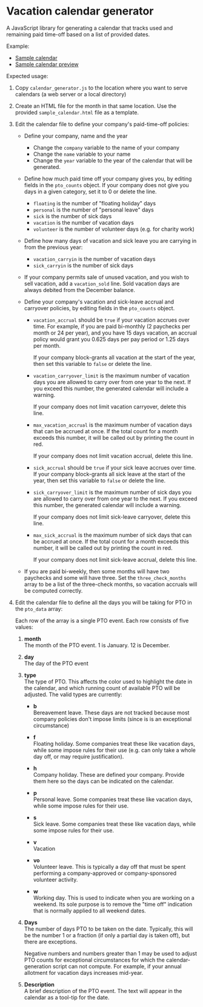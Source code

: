 # Vacation calendar generator

A JavaScript library for generating a calendar that tracks used and remaining
paid time-off based on a list of provided dates.

Example:
* [Sample calendar](sample_calendar.html)
* [Sample calendar preview](https://htmlpreview.github.io/?https://github.com/Shamino0/scriptsandtools/blob/main/vacation_calendar/sample_calendar.html)

Expected usage:

1. Copy `calendar_generator.js` to the location where you want to serve
   calendars (a web server or a local directory)

2. Create an HTML file for the month in that same location.  Use the provided
   `sample_calendar.html` file as a template.
   
3. Edit the calendar file to define your company's paid-time-off policies:

   * Define your company, name and the year
   
     * Change the `company` variable to the name of your company
     * Change the `name` variable to your name
     * Change the `year` variable to the year of the calendar that will be
       generated.
       
   * Define how much paid time off your company gives you, by editing fields in
     the `pto_counts` object.  If your company does not give you days in a
     given category, set it to 0 or delete the line.
     
     * `floating` is the number of "floating holiday" days
     * `personal` is the number of "personal leave" days
     * `sick` is the number of sick days
     * `vacation` is the number of vacation days
     * `volunteer` is the number of volunteer days (e.g. for charity work)
     
   * Define how many days of vacation and sick leave you are carrying in from
     the previous year:
     
     * `vacation_carryin` is the number of vacation days
     * `sick_carryin` is the number of sick days
     
   * If your company permits sale of unused vacation, and you wish to sell
     vacation, add a `vacation_sold` line.  Sold vacation days are always
     debited from the December balance.
     
   * Define your company's vacation and sick-leave accrual and carryover
     policies, by editing fields in the `pto_counts` object.
     
     * `vacation_accrual` should be `true` if your vacation accrues over time.
       For example, if you are paid bi-monthly (2 paychecks per month or 24 per
       year), and you have 15 days vacation, an accrual policy would grant you
       0.625 days per pay period or 1.25 days per month.
       
       If your company block-grants all vacation at the start of the year, then
       set this variable to `false` or delete the line.
       
     * `vacation_carryover_limit` is the maximum number of vacation days you
       are allowed to carry over from one year to the next.  If you exceed this
       number, the generated calendar will include a warning.
       
       If your company does not limit vacation carryover, delete this line.
       
     * `max_vacation_accrual` is the maximum number of vacation days that can
       be accrued at once.  If the total count for a month exceeds this number,
       it will be called out by printing the count in red.
       
       If your company does not limit vacation accrual, delete this line.
       
     * `sick_accrual` should be `true` if your sick leave accrues over time.
       If your company block-grants all sick leave at the start of the year,
       then set this variable to `false` or delete the line.
       
     * `sick_carryover_limit` is the maximum number of sick days you are
       allowed to carry over from one year to the next.  If you exceed this
       number, the generated calendar will include a warning.
       
       If your company does not limit sick-leave carryover, delete this line.
       
     * `max_sick_accrual` is the maximum number of sick days that can be
       accrued at once.  If the total count for a month exceeds this number, it
       will be called out by printing the count in red.
       
       If your company does not limit sick-leave accrual, delete this line.
       
   * If you are paid bi-weekly, then some months will have two paychecks and
     some will have three.  Set the `three_check_months` array to be a list of
     the three-check months, so vacation accruals will be computed correctly.

4. Edit the calendar file to define all the days you will be taking for PTO in
   the `pto_data` array:

   Each row of the array is a single PTO event.  Each row consists of five
   values:
   
   1. **month**  
      The month of the PTO event.  1 is January.  12 is December.

   2. **day**  
      The day of the PTO event

   3. **type**  
      The type of PTO.  This affects the color used to highlight the
      date in the calendar, and which running count of available PTO will be
      adjusted.  The valid types are currently:
      
      * **b**  
        Bereavement leave.  These days are not tracked because most company
        policies don't impose limits (since is is an exceptional circumstance)
        
      * **f**  
        Floating holiday.  Some companies treat these like vacation days, while
        some impose rules for their use (e.g. can only take a whole day off, or
        may require justification).
      
      * **h**  
        Company holiday.  These are defined your company.  Provide them here so
        the days can be indicated on the calendar.
        
      * **p**  
        Personal leave.  Some companies treat these like vacation days, while
        some impose rules for their use.
        
      * **s**  
        Sick leave.  Some companies treat these like vacation days, while some
        impose rules for their use.
        
      * **v**  
        Vacation
        
      * **vo**  
        Volunteer leave.  This is typically a day off that must be spent
        performing a company-approved or company-sponsored volunteer activity.

      * **w**  
        Working day.  This is used to indicate when you are working on a
        weekend.  Its sole purpose is to remove the "time off" indication that
        is normally applied to all weekend dates.
        
   4. **Days**  
      The number of days PTO to be taken on the date.  Typically, this will be
      the number 1 or a fraction (if only a partial day is taken off), but
      there are exceptions.
      
      Negative numbers and numbers greater than 1 may be used to adjust PTO
      counts for exceptional circumstances for which the calendar-generation
      script can not compute.  For example, if your annual allotment for
      vacation days increases mid-year.
      
   5. **Description**  
      A brief description of the PTO event.  The text will appear in the
      calendar as a tool-tip for the date.
